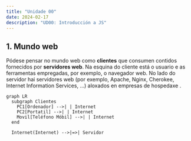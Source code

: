 ```yaml
---
title: "Unidade 00"
date: 2024-02-17
description: "UD00: Introducción a JS"
---
```


## 1. Mundo web
Pódese pensar no mundo web como **clientes** que consumen contidos fornecidos por  **servidores web**. Na esquina do cliente está o usuario e as ferramentas empregadas, por  exemplo, o navegador web. No lado do servidor hai servidores web (por exemplo, Apache, Nginx, Cherokee, Internet Information Services, ...) aloxados en empresas de hospedaxe .
```mermaid
graph LR
  subgraph Clientes
    PC1[Ordenador] -->| | Internet
    PC2[Portatil] -->| | Internet
    Movil[Teléfono Móbil] -->| | Internet
  end
  
  Internet(Internet) -->|=>| Servidor
```
